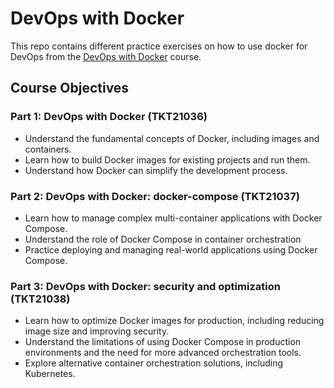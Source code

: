 # DevOps with Docker
This repo contains different practice exercises on how to use docker for DevOps from the [DevOps with Docker](https://devopswithdocker.com/) course.

## Course Objectives
### Part 1: DevOps with Docker (TKT21036)
- Understand the fundamental concepts of Docker, including images and containers.
- Learn how to build Docker images for existing projects and run them.
- Understand how Docker can simplify the development process.

### Part 2: DevOps with Docker: docker-compose (TKT21037)
- Learn how to manage complex multi-container applications with Docker Compose.
- Understand the role of Docker Compose in container orchestration
- Practice deploying and managing real-world applications using Docker Compose.

### Part 3: DevOps with Docker: security and optimization (TKT21038)
- Learn how to optimize Docker images for production, including reducing image size and improving security.
- Understand the limitations of using Docker Compose in production environments and the need for more advanced orchestration tools.
- Explore alternative container orchestration solutions, including Kubernetes.

